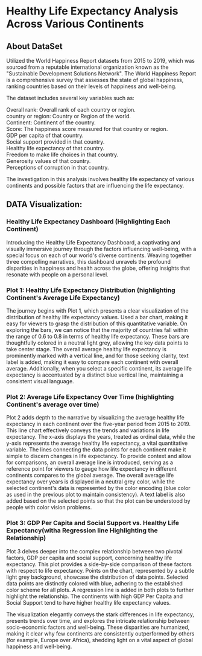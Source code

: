 # Healthy Life Expectancy Analysis Across Various Continents
## About DataSet
Utilized the World Happiness Report datasets from 2015 to 2019, which was sourced from a reputable international organization known as the "Sustainable Development Solutions Network". 
The World Happiness Report is a comprehensive survey that assesses the state of global happiness, ranking countries based on their levels of happiness and well-being.

The dataset includes several key variables such as:

Overall rank: Overall rank of each country or region.<br>
country or region: Country or Region of the world.<br>
Continent: Continent of the country.<br>
Score: The happiness score measured for that country or region.<br>
GDP per capita of that country.<br>
Social support provided in that country.<br>
Healthy life expectancy of that country.<br>
Freedom to make life choices in that country.<br>
Generosity values of that country.<br>
Perceptions of corruption in that country.<br>

The investigation in this analysis involves healthy life expectancy of various continents and possible factors that are influencing the life expectancy.

## DATA Visualization:

### Healthy Life Expectancy Dashboard (Highlighting Each Continent)
Introducing the Healthy Life Expectancy Dashboard, a captivating and visually immersive journey through the factors influencing well-being, with a special focus on each of our world's diverse continents. Weaving together three compelling narratives, this dashboard unravels the profound disparities in happiness and health across the globe, offering insights that resonate with people on a personal level.

### Plot 1: Healthy Life Expectancy Distribution (highlighting Continent's Average Life Expectancy)

The journey begins with Plot 1, which presents a clear visualization of the distribution of healthy life expectancy values. Used a bar chart, making it easy for viewers to grasp the distribution of this quantitative variable. On exploring the bars, we can notice that the majority of countries fall within the range of 0.6 to 0.8 in terms of healthy life expectancy. 
These bars are thoughtfully colored in a neutral light grey, allowing the key data points to take center stage. The overall average healthy life expectancy is prominently marked with a vertical line, and for those seeking clarity, text label is added, making it easy to compare each continent with overall average. Additionally, when you select a specific continent, its average life expectancy is accentuated by a distinct blue vertical line, maintaining a consistent visual language.

### Plot 2: Average Life Expectancy Over Time (highlighting Continent's average over time)
Plot 2 adds depth to the narrative by visualizing the average healthy life expectancy in each continent over the five-year period from 2015 to 2019. This line chart effectively conveys the trends and variations in life expectancy. The x-axis displays the years, treated as ordinal data, while the y-axis represents the average healthy life expectancy, a vital quantitative variable. The lines connecting the data points for each continent make it simple to discern changes in life expectancy. To provide context and allow for comparisons, an overall average line is introduced, serving as a reference point for viewers to gauge how life expectancy in different continents compares to the global average. The overall average life expectancy over years is displayed in a neutral grey color, while the selected continent's data is represented by the color encoding (blue color as used in the previous plot to maintain consistency). A text label is also added based on the selected points so that the plot can be understood by people with color vision problems.

### Plot 3: GDP Per Capita and Social Support vs. Healthy Life Expectancy(witha Regression line Highlighting the Relationship)
Plot 3 delves deeper into the complex relationship between two pivotal factors, GDP per capita and social support, concerning healthy life expectancy. This plot provides a side-by-side comparison of these factors with respect to life expectancy. Points on the chart, represented by a subtle light grey background, showcase the distribution of data points. Selected data points are distinctly colored with blue, adhering to the established color scheme for all plots. A regression line is added in both plots to further highlight the relationship. The continents with high GDP Per Capita and Social Support tend to have higher healthy life expectancy values.

The visualization elegantly conveys the stark differences in life expectancy, presents trends over time, and explores the intricate relationship between socio-economic factors and well-being. These disparities are humanized, making it clear why few continents are consistently outperformed by others (for example, Europe over Africa), shedding light on a vital aspect of global happiness and well-being.
